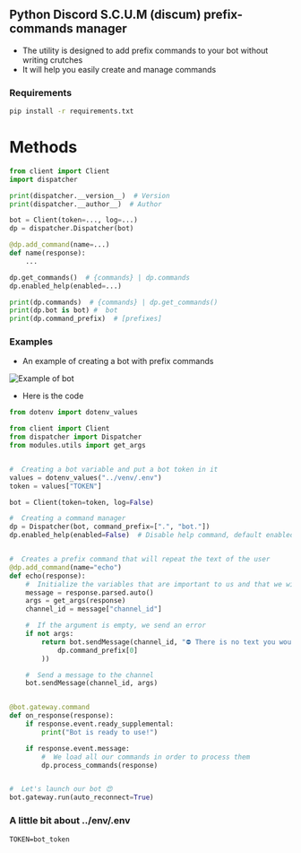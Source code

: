 ## Python Discord S.C.U.M (discum) prefix-commands manager
- The utility is designed to add prefix commands to your bot without writing crutches
- It will help you easily create and manage commands
### Requirements
```bash
pip install -r requirements.txt
```
# Methods
```python
from client import Client
import dispatcher

print(dispatcher.__version__)  # Version
print(dispatcher.__author__)  # Author 

bot = Client(token=..., log=...)
dp = dispatcher.Dispatcher(bot)

@dp.add_command(name=...)
def name(response):
    ...

dp.get_commands()  # {commands} | dp.commands
dp.enabled_help(enabled=...)

print(dp.commands)  # {commands} | dp.get_commands()
print(dp.bot is bot) #  bot
print(dp.command_prefix)  # [prefixes]
```
### Examples

- An example of creating a bot with prefix commands

![Example of bot](https://i.imgur.com/kkeMZr1.png)

- Here is the code
```python
from dotenv import dotenv_values

from client import Client
from dispatcher import Dispatcher
from modules.utils import get_args


#  Creating a bot variable and put a bot token in it
values = dotenv_values("../venv/.env")
token = values["TOKEN"]

bot = Client(token=token, log=False)

#  Creating a command manager
dp = Dispatcher(bot, command_prefix=[".", "bot."])
dp.enabled_help(enabled=False)  # Disable help command, default enabled


#  Creates a prefix command that will repeat the text of the user
@dp.add_command(name="echo")
def echo(response):
    #  Initialize the variables that are important to us and that we will use further
    message = response.parsed.auto()
    args = get_args(response)
    channel_id = message["channel_id"]

    #  If the argument is empty, we send an error
    if not args:
        return bot.sendMessage(channel_id, "⛔ There is no text you would like to send, use like `{}echo`".format(
            dp.command_prefix[0]
        ))

    #  Send a message to the channel
    bot.sendMessage(channel_id, args)


@bot.gateway.command
def on_response(response):
    if response.event.ready_supplemental:
        print("Bot is ready to use!")

    if response.event.message:
        #  We load all our commands in order to process them
        dp.process_commands(response)


#  Let's launch our bot 😍
bot.gateway.run(auto_reconnect=True)
```
### A little bit about ../env/.env
```dotenv
TOKEN=bot_token
```
